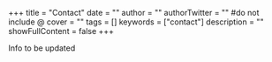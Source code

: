 +++
title = "Contact"
date = ""
author = ""
authorTwitter = "" #do not include @
cover = ""
tags = []
keywords = ["contact"]
description = ""
showFullContent = false
+++

Info to be updated
